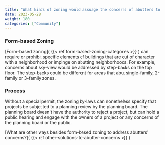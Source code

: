 ```yaml
---
title: "What kinds of zoning would assuage the concerns of abutters to mixed use or multi-family buildings on Harvard Street?"
date: 2023-05-28
weight: 180
categories: ["Community"]
---
```

### Form-based Zoning
[Form-based zoning]( {{< ref form-based-zoning-categories >}} ) can require or prohibit specific elements of buildings that are out of character with a neighborhood or impinge on abutting neighborhoods. For example, concerns about sky-view would be addressed by step-backs on the top floor. The step-backs could be different for areas that abut single-family, 2-family or 3-family zones.

### Process
Without a special permit, the zoning by-laws can nonetheless specify that projects be subjected to a planning review by the planning board. The planning board doesn't have the authority to reject a project, but can hold a public hearing and engage with the owners of a project on any concerns of the planning board or the public.

[What are other ways besides form-based zoning to address abutters' concerns?]( {{< ref other-solutions-to-abutter-concerns >}} ) 

